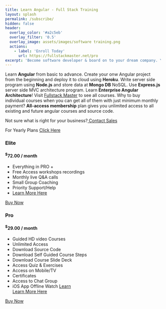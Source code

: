 ```yaml
---
title: Learn Angular - Full Stack Training
layout: splash
permalink: /subscribe/
hidden: false
header:
  overlay_color: '#a2c5eb'
  overlay_filter: '0.5'
  overlay_image: assets/images/software training.png
  actions:
    - label: 'Enroll Today'
      url: https://fullstackmaster.net/pro
excerpt: 'Become software developer & board on to your dream company. Your bright future is awaiting for you, join us!'
---
```


<link href="../assets/css/style.css" rel="stylesheet">
<!-- ======= Pricing Section ======= -->
<section id="pricing" class="pricing">
<div class="container" data-aos="fade-up">
  <div class="section-title">
    <p>
      Learn <b>Angular</b> from basic to advance. Create your onw Angular project from the beginning and deploy it to cloud using <b>Heroku</b>. Write server side program using <b>Node.js</b> and store data at <b>Mongo DB</b> NoSQL. Use <b> Express.js</b> server side MVC architecture program. Learn <b>Enterprise Angular Architecture</b>! Visit
      <a href="https://fullstackmaster.net/">Fullstack Master</a> to see all courses.
      Why to buy individual courses when you can get all of them with just minimum monthly payment? <b>All-access
        membership</b> plan gives you unlimited access to all existing and future angular courses and source code.
    </p>
    <p>Not sure what is right for your business?<a href="mailto:rupesh.tiwari.info@gmail.com"> Contact Sales</a></p>
    <p>For Yearly Plans <a href="mailto:rupesh.tiwari.info@gmail.com">Click Here</a></p>
  </div>
<div class="row">
  <div class="col-sm-3 col-md-6 col-lg-4" data-aos="zoom-im" data-aos-delay="100">
    <div class="box featured">
      <h3>Elite</h3>
      <h4><sup>$</sup>72.00<span> / month</span></h4>
      <ul>
        <li>Everything in PRO +</li>
        <li>Free Access workshops recordings</li>
        <li>Monthly live Q&A calls</li>
        <li>Small Group Coaching</li>
        <li>Priority Support/Help</li>
        <li><a href="https://fullstackmaster.net/elite"><span>Learn More
              Here</span></a></li>
      </ul>
      <div class="btn-wrap">
        <a href="https://fullstackmaster.net/elite" class="btn-buy">Buy Now</a>
      </div>
    </div>
  </div>
  <div class="col-sm-9 col-md-6 col-lg-8" data-aos="zoom-in" data-aos-delay="100">
    <div class="box">
      <h3>Pro</h3>
      <h4><sup>$</sup>29.00<span> / month</span></h4>
      <ul>
        <li>Guided HD video Courses </li>
        <li>Unlimited Access </li>
        <li>Download Source Code</li>
        <li>Download Self Guided Course Steps</li>
        <li>Download Course Slide Deck</li>
        <li>Access Quiz & Exercises</li>
        <li>Access on Mobile/TV </li>
        <li>Certificates </li>
        <li>Access to Chat Group</li>
        <li>iOS App Offline Watch <a href="#">Learn</a></li>
        <li style="color:white"><a href="https://fullstackmaster.net/pro">Learn More
            Here</a></li>
      </ul>
      <div class="btn-wrap">
        <a href="https://fullstackmaster.net/pro" class="btn-buy">Buy Now</a>
      </div>
    </div>
  </div>
</div>
</div>
</section><!-- End Pricing Section -->
